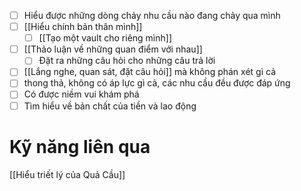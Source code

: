 - [ ] Hiểu được những dòng chảy nhu cầu nào đang chảy qua mình
- [ ] [[Hiểu chính bản thân mình]]
	- [ ] [[Tạo một vault cho riêng mình]]
- [ ] [[Thảo luận về những quan điểm với nhau]]
	- [ ] Đặt ra những câu hỏi cho những câu trả lời
- [ ] [[Lắng nghe, quan sát, đặt câu hỏi]] mà không phán xét gì cả
- [ ] thong thả, không có áp lực gì cả, các nhu cầu đều được đáp ứng
- [ ] Có được niềm vui khám phá
- [ ] Tìm hiểu về bản chất của tiền và lao động
# Kỹ năng liên qua
[[Hiểu triết lý của Quả Cầu]]
